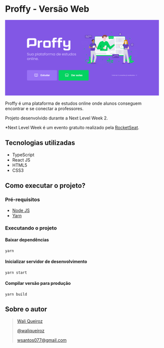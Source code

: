 # Proffy - Versão Web

![Proffy](https://github.com/waliqueiroz/proffy-web/blob/master/proffy-web.png)

Proffy é uma plataforma de estudos online onde alunos conseguem encontrar e se conectar a professores.

Projeto desenvolvido durante a Next Level Week 2.

*Next Level Week é um evento gratuito realizado pela [RocketSeat](https://rocketseat.com.br/).

## Tecnologias utilizadas
  - TypeScript
  - React JS
  - HTML5
  - CSS3

## Como executar o projeto?

### Pré-requisitos

* [Node JS](https://nodejs.org/en/)
* [Yarn](https://yarnpkg.com/)

### Executando o projeto

#### Baixar dependências
```
yarn
```

#### Inicializar servidor de desenvolvimento
```
yarn start
```

#### Compilar versão para produção
```
yarn build
```

## Sobre o autor
> [Wali Queiroz](https://www.linkedin.com/in/waliqueiroz/)
> 
> [@waliqueiroz](https://github.com/waliqueiroz)
> 
> [wsantos077@gmail.com](mailto:wsantos077@gmail.com)
